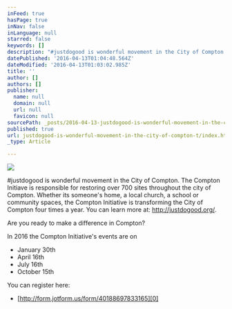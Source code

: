 ```yaml
---
inFeed: true
hasPage: true
inNav: false
inLanguage: null
starred: false
keywords: []
description: "#justdogood is wonderful movement in the City of Compton. \_The Compton Initiave is responsible for restoring over 700 sites throughout the city of Compton. \_Whether its someone's home, a local church, a school or community spaces, the Compton Initiative is transforming the City of Compton four times a year. \_You can learn more at:\_http://justdogood.org/. \_"
datePublished: '2016-04-13T01:04:48.564Z'
dateModified: '2016-04-13T01:03:02.985Z'
title: ''
author: []
authors: []
publisher:
  name: null
  domain: null
  url: null
  favicon: null
sourcePath: _posts/2016-04-13-justdogood-is-wonderful-movement-in-the-city-of-compton-t.md
published: true
url: justdogood-is-wonderful-movement-in-the-city-of-compton-t/index.html
_type: Article

---
```

![](https://the-grid-user-content.s3-us-west-2.amazonaws.com/1de14cca-62ac-46c3-92fb-12735a4b5e60.png)

\#justdogood is wonderful movement in the City of Compton.  The Compton Initiave is responsible for restoring over 700 sites throughout the city of Compton.  Whether its someone's home, a local church, a school or community spaces, the Compton Initiative is transforming the City of Compton four times a year.  You can learn more at: http://justdogood.org/.  

Are you ready to make a difference in Compton?

In 2016 the Compton Initiative's events are on 

* January 30th 
* April 16th 
* July 16th 
* October 15th

You can register here:

* [http://form.jotform.us/form/40188697833165][0]



[0]: http://form.jotform.us/form/40188697833165